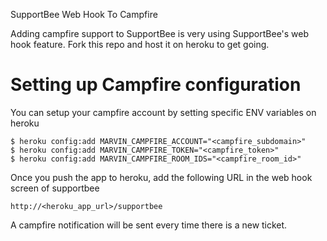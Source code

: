 SupportBee Web Hook To Campfire

Adding campfire support to SupportBee is very using SupportBee's web hook feature. Fork this repo and host it on heroku to get going. 

# Setting up Campfire configuration

You can setup your campfire account by setting specific ENV variables on heroku

```
$ heroku config:add MARVIN_CAMPFIRE_ACCOUNT="<campfire_subdomain>"
$ heroku config:add MARVIN_CAMPFIRE_TOKEN="<campfire_token>"
$ heroku config:add MARVIN_CAMPFIRE_ROOM_IDS="<campfire_room_id>"
```

Once you push the app to heroku, add the following URL in the web hook screen of supportbee

```
http://<heroku_app_url>/supportbee
```

A campfire notification will be sent every time there is a new ticket.